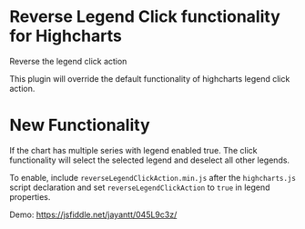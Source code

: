 # Reverse Legend Click functionality for Highcharts
Reverse the legend click action 

This plugin will override the default functionality of highcharts legend click action.

# New Functionality
If the chart has multiple series with legend enabled true. The click functionality will select the selected legend and deselect all other legends. 


To enable, include `reverseLegendClickAction.min.js` after the `highcharts.js` script declaration and set `reverseLegendClickAction` to `true` in legend properties.

Demo: https://jsfiddle.net/jayantt/045L9c3z/
